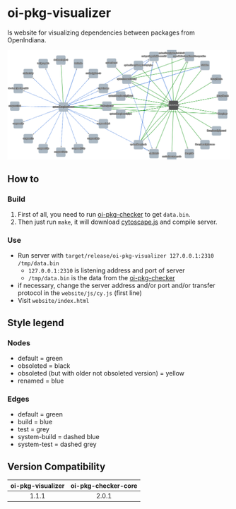 # oi-pkg-visualizer

Is website for visualizing dependencies between packages from OpenIndiana.

![example.png](example.png)

## How to

### Build

1. First of all, you need to run [oi-pkg-checker](https://github.com/aueam/oi-pkg-checker) to get `data.bin`.
2. Then just run `make`, it will download [cytoscape.js](https://github.com/cytoscape/cytoscape.js) and compile server.

### Use

- Run server with `target/release/oi-pkg-visualizer 127.0.0.1:2310 /tmp/data.bin`
    - `127.0.0.1:2310` is listening address and port of server
    - `/tmp/data.bin` is the data from the [oi-pkg-checker](https://github.com/aueam/oi-pkg-checker)
- if necessary, change the server address and/or port and/or transfer protocol in the `website/js/cy.js` (first line)
- Visit `website/index.html`

## Style legend

### Nodes

- default = green
- obsoleted = black
- obsoleted (but with older not obsoleted version) = yellow
- renamed = blue

### Edges

- default = green
- build = blue
- test = grey
- system-build = dashed blue
- system-test = dashed grey

## Version Compatibility

| oi-pkg-visualizer | oi-pkg-checker-core |
|:-----------------:|:-------------------:|
|       1.1.1       |        2.0.1        |
